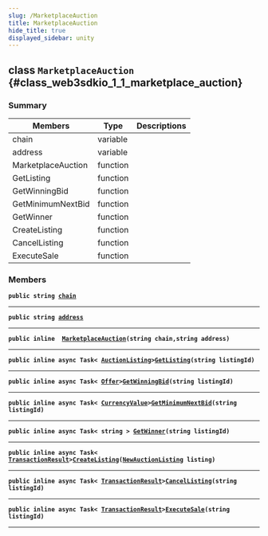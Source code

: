 ```yaml
---
slug: /MarketplaceAuction
title: MarketplaceAuction
hide_title: true
displayed_sidebar: unity
---
```


## class `MarketplaceAuction` {#class_web3sdkio_1_1_marketplace_auction}

### Summary

| Members | Type | Descriptions |
| ------- | ---- | ------------ |
| chain | variable |  |
| address | variable |  |
| MarketplaceAuction | function |  |
| GetListing | function |  |
| GetWinningBid | function |  |
| GetMinimumNextBid | function |  |
| GetWinner | function |  |
| CreateListing | function |  |
| CancelListing | function |  |
| ExecuteSale | function |  |

### Members

**`public string `[`chain`](#class_web3sdkio_1_1_marketplace_auction_1a63d248e9b322d6c9fc38030931321d44)**

---

**`public string `[`address`](#class_web3sdkio_1_1_marketplace_auction_1acc8790de86e1afa9491261c4c5665563)**

---

**`public inline  `[`MarketplaceAuction`](#class_web3sdkio_1_1_marketplace_auction_1a19e0032b7fd05fbd1bd3e43b76f83ca4)`(string chain,string address)`**

---

**`public inline async Task< `[`AuctionListing`](docs/unity/AuctionListing.md#class_web3sdkio_1_1_auction_listing)` > `[`GetListing`](#class_web3sdkio_1_1_marketplace_auction_1ac70b56f4742cd613adf238f81c557b2e)`(string listingId)`**

---

**`public inline async Task< `[`Offer`](docs/unity/Offer.md#struct_web3sdkio_1_1_offer)` > `[`GetWinningBid`](#class_web3sdkio_1_1_marketplace_auction_1a8af165713003442fb31b15ea76ead6d0)`(string listingId)`**

---

**`public inline async Task< `[`CurrencyValue`](docs/unity/CurrencyValue.md#struct_web3sdkio_1_1_currency_value)` > `[`GetMinimumNextBid`](#class_web3sdkio_1_1_marketplace_auction_1ab8b027a4c73a40df7caea2ea37051874)`(string listingId)`**

---

**`public inline async Task< string > `[`GetWinner`](#class_web3sdkio_1_1_marketplace_auction_1a2d65d7635f15b2ba0b240cea628893ea)`(string listingId)`**

---

**`public inline async Task< `[`TransactionResult`](docs/unity/TransactionResult.md#class_web3sdkio_1_1_transaction_result)` > `[`CreateListing`](#class_web3sdkio_1_1_marketplace_auction_1a5389fc7614945a9278a4cde1d867e5e2)`(`[`NewAuctionListing`](docs/unity/NewAuctionListing.md#class_web3sdkio_1_1_new_auction_listing)` listing)`**

---

**`public inline async Task< `[`TransactionResult`](docs/unity/TransactionResult.md#class_web3sdkio_1_1_transaction_result)` > `[`CancelListing`](#class_web3sdkio_1_1_marketplace_auction_1a72cfddaaa9adef6aa2691af390f1bec7)`(string listingId)`**

---

**`public inline async Task< `[`TransactionResult`](docs/unity/TransactionResult.md#class_web3sdkio_1_1_transaction_result)` > `[`ExecuteSale`](#class_web3sdkio_1_1_marketplace_auction_1a6b478339202f3d93a508a11d00373843)`(string listingId)`**

---

